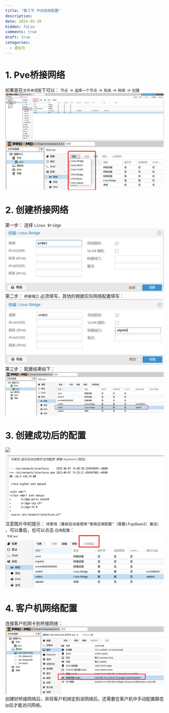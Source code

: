 ```yaml
---
title: "第三节 PVE网络配置"
description: 
date: 2024-05-30
hidden: false
comments: true
draft: true
categories:
  - 虚拟化
---
```


# 1. Pve桥接网络
如果是在`文件夹视图`下可以： `节点` -> `选择一个节点` -> `系统` -> `网络` -> `创建`    
![](pve网络配置1.jpeg)   
![](pve网络配置2.jpeg)               

# 2. 创建桥接网络
第一步： 选择 `Linux Bridge`      
![](桥接网络配置1.jpg)    
第二步： `桥接端口` 必须填写，其他的根据实际网络配置填写：    
![](桥接网络配置2.jpg)    
第三步： 配置结果如下：    
![](桥接网络配置3.jpeg) 

# 3. 创建成功后的配置
![](桥接网络配置4.bmp)   
![](桥接网络配置5.bmp)   
注意图片中的提示： `待更改（重新启动或使用"使用应用配置"（需要ifupdown2）激活）  `，可以重启，也可以点击 `应用配置`：   
![](桥接网络配置6.bmp)   

# 4. 客户机网络配置
连接客户机网卡到桥接网络：   
![](桥接网络配置7.bmp)
创建好桥接网络后，并将客户机绑定到该网络后，还需要在客户机中手动配置静态ip后才能访问网络。  



